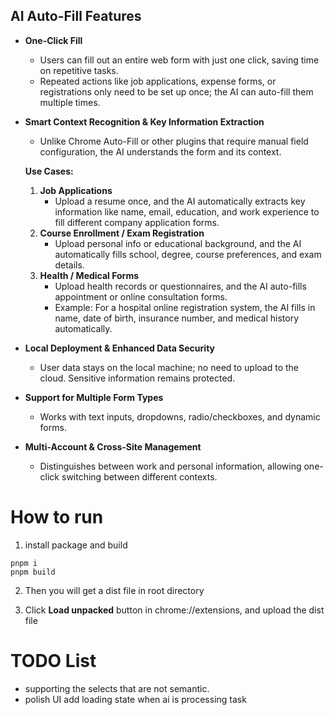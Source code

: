 ## **AI Auto-Fill Features**

- **One-Click Fill**
    - Users can fill out an entire web form with just one click, saving time on repetitive tasks.
    - Repeated actions like job applications, expense forms, or registrations only need to be set up once; the AI can auto-fill them multiple times.
- **Smart Context Recognition & Key Information Extraction**
    - Unlike Chrome Auto-Fill or other plugins that require manual field configuration, the AI understands the form and its context.
    
    **Use Cases:**
    
    1. **Job Applications**
        - Upload a resume once, and the AI automatically extracts key information like name, email, education, and work experience to fill different company application forms.
    2. **Course Enrollment / Exam Registration**
        - Upload personal info or educational background, and the AI automatically fills school, degree, course preferences, and exam details.
    3. **Health / Medical Forms**
        - Upload health records or questionnaires, and the AI auto-fills appointment or online consultation forms.
        - Example: For a hospital online registration system, the AI fills in name, date of birth, insurance number, and medical history automatically.
- **Local Deployment & Enhanced Data Security**
    - User data stays on the local machine; no need to upload to the cloud. Sensitive information remains protected.
- **Support for Multiple Form Types**
    - Works with text inputs, dropdowns, radio/checkboxes, and dynamic forms.
- **Multi-Account & Cross-Site Management**
    - Distinguishes between work and personal information, allowing one-click switching between different contexts.


# How to run
1. install package and build
```code
pnpm i
pnpm build
```

2. Then you will get a dist file in root directory

3. Click **Load unpacked** button in chrome://extensions, and upload the dist file


# TODO List
-  supporting the selects that are not semantic.
-  polish UI
    add loading state when ai is processing task